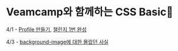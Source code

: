 # Veamcamp와 함께하는 CSS Basic🌷

<p>4/1 - <a href="https://githws.github.io/TIL_LIKE-LION/Day4/profile/index.html">Profile 만들기</a>, <a href="https://githws.github.io/GitHWS/TIL_LIKE-LION/tree/main/Day4/challenges/challenge01/index.html">챌린지 1번 완성</a></p>
<p>4/3 - <a href="https://githws.github.io/TIL_LIKE-LION/Day4/profile/background.html">background-image에 대한 몰랐던 사실</a></p>
